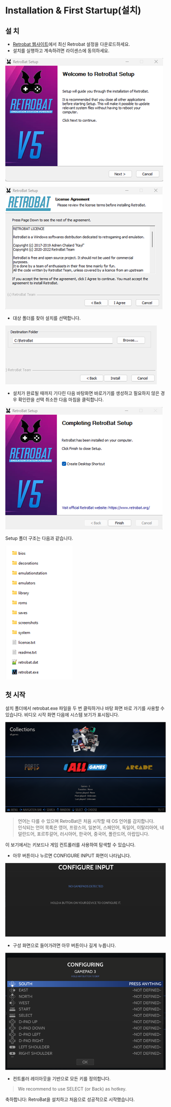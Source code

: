 # Installation & First Startup(설치)

## 설 치
- [Retrobat 웹사이트](https://www.retrobat.org/download/)에서 최신 Retrobat 설정을 다운로드하세요.
- 설치를 실행하고 계속하려면 라이센스에 동의하세요.

![](01.png)

![](02.png)

- 대상 폴더를 찾아 설치를 선택합니다.

![](03.png)

- 설치가 완료될 때까지 기다린 다음 바탕화면 바로가기를 생성하고 필요하지 않은 경우 확인란을 선택 취소한 다음 마침을 클릭합니다.

![](04.png)

Setup 폴더 구조는 다음과 같습니다.

![](05.png)


## 첫 시작
설치 폴더에서 retrobat.exe 파일을 두 번 클릭하거나 바탕 화면 바로 가기를 사용할 수 있습니다.
비디오 시작 화면 다음에 시스템 보기가 표시됩니다.

![](06.png)

> 언어는 다를 수 있으며 RetroBat은 처음 시작할 때 OS 언어를 감지합니다.  
> 인식되는 언어 목록은 영어, 프랑스어, 일본어, 스페인어, 독일어, 이탈리아어, 네덜란드어, 포르투갈어, 러시아어, 한국어, 중국어, 폴란드어, 아랍입니다.


이 보기에서는 키보드나 게임 컨트롤러를 사용하여 탐색할 수 있습니다.

- 아무 버튼이나 누르면 CONFIGURE INPUT 화면이 나타납니다.

![](07.png)

- 구성 화면으로 들어가려면 아무 버튼이나 길게 누릅니다.

![](08.png)

- 컨트롤러 레이아웃을 기반으로 모든 키를 정의합니다.


> We recommend to use SELECT (or Back) as hotkey.


축하합니다: RetroBat을 설치하고 처음으로 성공적으로 시작했습니다.